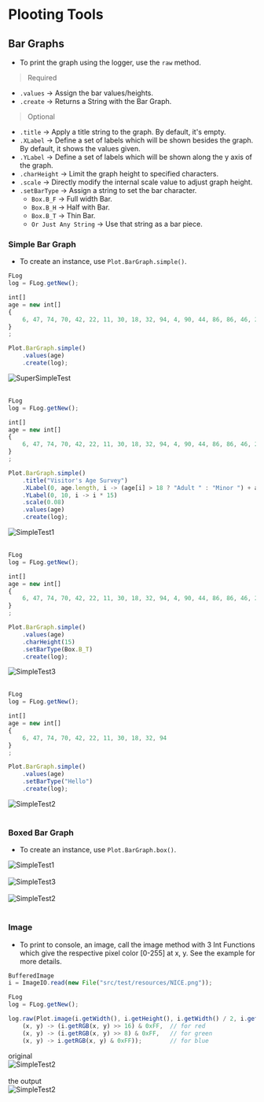 # Plooting Tools

## Bar Graphs

* To print the graph using the logger, use the `raw` method.

> Required

* `.values` -> Assign the bar values/heights.
* `.create` -> Returns a String with the Bar Graph.

> Optional

* `.title` -> Apply a title string to the graph. By default, it's empty.
* `.XLabel` -> Define a set of labels which will be shown besides the graph. By default, it shows the values given.
* `.YLabel` -> Define a set of labels which will be shown along the y axis of the graph.
* `.charHeight` -> Limit the graph height to specified characters.
* `.scale` -> Directly modify the internal scale value to adjust graph height.
* `.setBarType` -> Assign a string to set the bar character.
    * `Box.B_F` -> Full width Bar.
    * `Box.B_H` -> Half with Bar.
    * `Box.B_T` -> Thin Bar.
    * `Or Just Any String` -> Use that string as a bar piece.

### Simple Bar Graph

* To create an instance, use `Plot.BarGraph.simple()`.

```js
FLog
log = FLog.getNew();

int[]
age = new int[]
{
    6, 47, 74, 70, 42, 22, 11, 30, 18, 32, 94, 4, 90, 44, 86, 86, 46, 20, 91, 89, 86, 47, 8, 45, 56
}
;

Plot.BarGraph.simple()
    .values(age)
    .create(log);
```

![SuperSimpleTest](../resources/images/SuperSimpleTest.png)<br /><br />

```js
FLog
log = FLog.getNew();

int[]
age = new int[]
{
    6, 47, 74, 70, 42, 22, 11, 30, 18, 32, 94, 4, 90, 44, 86, 86, 46, 20, 91, 89, 86, 47, 8, 45, 56
}
;

Plot.BarGraph.simple()
    .title("Visitor's Age Survey")
    .XLabel(0, age.length, i -> (age[i] > 18 ? "Adult " : "Minor ") + age[i])
    .YLabel(0, 10, i -> i * 15)
    .scale(0.08)
    .values(age)
    .create(log);
```

![SimpleTest1](../resources/images/SimpleTest1.png)<br /><br />

```js
FLog
log = FLog.getNew();

int[]
age = new int[]
{
    6, 47, 74, 70, 42, 22, 11, 30, 18, 32, 94, 4, 90, 44, 86, 86, 46, 20, 91, 89, 86, 47, 8, 45, 56
}
;

Plot.BarGraph.simple()
    .values(age)
    .charHeight(15)
    .setBarType(Box.B_T)
    .create(log);
```

![SimpleTest3](../resources/images/SimpleTest3.png)<br /><br />

```js
FLog
log = FLog.getNew();

int[]
age = new int[]
{
    6, 47, 74, 70, 42, 22, 11, 30, 18, 32, 94
}
;

Plot.BarGraph.simple()
    .values(age)
    .setBarType("Hello")
    .create(log);
```

![SimpleTest2](../resources/images/SimpleTest2.png)<br /><br />

### Boxed Bar Graph

* To create an instance, use `Plot.BarGraph.box()`.

![SimpleTest1](../resources/images/SimpleTest1Box.png)<br /><br />
![SimpleTest3](../resources/images/SimpleTest3Box.png)<br /><br />
![SimpleTest2](../resources/images/SimpleTest2Box.png)<br /><br />

### Image

* To print to console, an image, call the image method with 3 Int Functions which give the respective pixel
  color [0-255] at x, y. See the example for more details.

```js
BufferedImage
i = ImageIO.read(new File("src/test/resources/NICE.png"));

FLog
log = FLog.getNew();

log.raw(Plot.image(i.getWidth(), i.getHeight(), i.getWidth() / 2, i.getHeight() / 2,
    (x, y) -> (i.getRGB(x, y) >> 16) & 0xFF,  // for red
    (x, y) -> (i.getRGB(x, y) >> 8) & 0xFF,   // for green
    (x, y) -> i.getRGB(x, y) & 0xFF));        // for blue
```

original <br />
![SimpleTest2](../resources/images/ImageTestB.png)<br /><br />
the output <br />
![SimpleTest2](../resources/images/ImageTestA.png)<br /><br />
